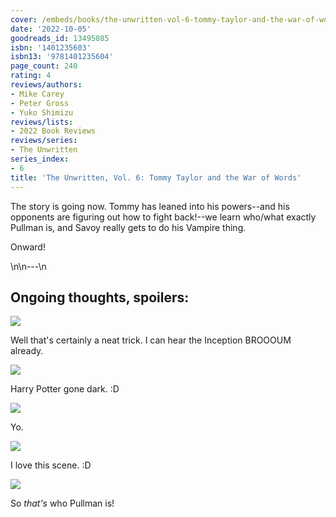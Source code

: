 ```yaml
---
cover: /embeds/books/the-unwritten-vol-6-tommy-taylor-and-the-war-of-words.jpg
date: '2022-10-05'
goodreads_id: 13495085
isbn: '1401235603'
isbn13: '9781401235604'
page_count: 240
rating: 4
reviews/authors:
- Mike Carey
- Peter Gross
- Yuko Shimizu
reviews/lists:
- 2022 Book Reviews
reviews/series:
- The Unwritten
series_index:
- 6
title: 'The Unwritten, Vol. 6: Tommy Taylor and the War of Words'
---
```

The story is going now. Tommy has leaned into his powers--and his opponents are figuring out how to fight back!--we learn who/what exactly Pullman is, and Savoy really gets to do his Vampire thing. 

Onward!

<!--more-->\n\n---\n

## Ongoing thoughts, spoilers:

![](/embeds/books/attachments/unwritten-6-c5db5f.png)

Well that's certainly a neat trick. I can hear the Inception BROOOUM already. 

![](/embeds/books/attachments/unwritten-6-73a22b.png)

Harry Potter gone dark. :D

![](/embeds/books/attachments/unwritten-6-4570ca.png)

Yo. 

![](/embeds/books/attachments/unwritten-6-866f2e.png)

I love this scene. :D 

![](/embeds/books/attachments/unwritten-6-f041bd.png)

So *that's* who Pullman is!


